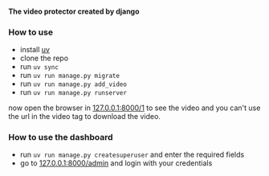 #### The video protector created by django

### How to use
- install [uv](https://docs.astral.sh/uv/getting-started/installation/)
- clone the repo
- run `uv sync`
- run `uv run manage.py migrate`
- run `uv run manage.py add_video`
- run `uv run manage.py runserver`

now open the browser in [127.0.0.1:8000/1](127.0.0.1:8000/1) to see the video and you can't use the url in the video tag to download the video.

### How to use the dashboard
- run `uv run manage.py createsuperuser` and enter the required fields
- go to [127.0.0.1:8000/admin](127.0.0.1:8000/admin) and login with your credentials

